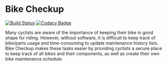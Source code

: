 # Bike Checkup

[![Build Status](https://travis-ci.com/CPEN-321-Bike-Checkup/bike-checkup.svg?branch=development)](https://travis-ci.com/CPEN-321-Bike-Checkup/bike-checkup)
[![Codacy Badge](https://app.codacy.com/project/badge/Grade/a105cdf6e1a1411c89c5a343daa719b5)](https://www.codacy.com?utm_source=github.com&amp;utm_medium=referral&amp;utm_content=CPEN-321-Bike-Checkup/bike-checkup&amp;utm_campaign=Badge_Grade)

Many cyclists are aware of the importance of keeping their bike in good shape for riding. However, without software, it is difficult to keep track of bike/parts usage and time-consuming to update maintenance history lists. Bike Checkup makes these tasks easier by providing cyclists a secure place to keep track of all bikes and their components, as well as create their own bike maintenance schedule.


  
